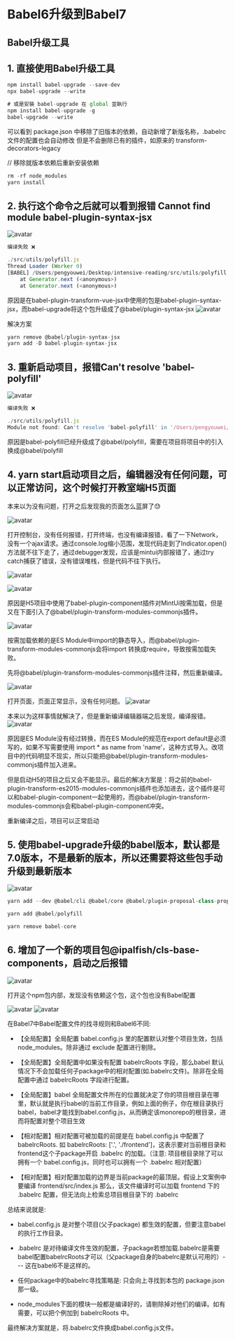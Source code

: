 # Babel6升级到Babel7

## Babel升级工具

## 1. 直接使用Babel升级工具

```Javascript
npm install babel-upgrade --save-dev
npx babel-upgrade --write

# 或是安裝 babel-upgrade 在 global 並執行
npm install babel-upgrade -g
babel-upgrade --write
```

可以看到 package.json 中移除了旧版本的依赖，自动新增了新版名称，.babelrc 文件的配置也会自动修改 但是不会删除已有的插件，如原来的 transform-decorators-legacy

// 移除就版本依赖后重新安装依赖

```Javascript
rm -rf node_modules
yarn install
```

## 2. 执行这个命令之后就可以看到报错 Cannot find module babel-plugin-syntax-jsx

![avatar](./babel6-update-babel7/babel-plugin-syntax-jsx-error.png)

```Javascript
编译失败 ❌

./src/utils/polyfill.js
Thread Loader (Worker 0)
[BABEL] /Users/pengyouwei/Desktop/intensive-reading/src/utils/polyfill.js: Cannot find module 'babel-plugin-syntax-jsx' (While processing: "/Users/pengyouwei/Desktop/intensive-reading/node_modules/babel-plugin-transform-vue-jsx/index.js")
    at Generator.next (<anonymous>)
    at Generator.next (<anonymous>)
```

原因是在babel-plugin-transform-vue-jsx中使用的包是babel-plugin-syntax-jsx，而babel-upgrade将这个包升级成了@babel/plugin-syntax-jsx
![avatar](./babel6-update-babel7/babel-plugin-transform-vue-jsx.png)

解决方案

```Javascript
yarn remove @babel/plugin-syntax-jsx
yarn add -D babel-plugin-syntax-jsx
```

## 3. 重新启动项目，报错Can't resolve 'babel-polyfill'

![avatar](./babel6-update-babel7/babel-polyfill.png)

```Javascript
编译失败 ❌

./src/utils/polyfill.js
Module not found: Can't resolve 'babel-polyfill' in '/Users/pengyouwei/Desktop/intensive-reading/src/utils'
```

原因是babel-polyfill已经升级成了@babel/polyfill，需要在项目将项目中的引入换成@babel/polyfill

## 4. yarn start启动项目之后，编辑器没有任何问题，可以正常访问，这个时候打开教室端H5页面

本来以为没有问题，打开之后发现我的页面怎么蓝屏了😓

![avatar](./babel6-update-babel7/classroom.png)

打开控制台，没有任何报错，打开终端，也没有编译报错，看了一下Network，没有一个ajax请求。通过console.log缩小范围，发现代码走到了Indicator.open()方法就不往下走了，通过debugger发现，应该是mintui内部报错了，通过try catch捕获了错误，没有错误堆栈，但是代码不往下执行。

![avatar](./babel6-update-babel7/Indicator.png)

![avatar](./babel6-update-babel7/Indicator-open.png)

原因是H5项目中使用了babel-plugin-component插件对MintUi按需加载，但是又在下面引入了@babel/plugin-transform-modules-commonjs插件。

![avatar](./babel6-update-babel7/babel-plugin-component.png)

按需加载依赖的是ES Module中import的静态导入，而@babel/plugin-transform-modules-commonjs会将import 转换成require，导致按需加载失败。

先将@babel/plugin-transform-modules-commonjs插件注释，然后重新编译。

![avatar](./babel6-update-babel7/@babel_plugin-transform-modules-commonjs.png)

打开页面，页面正常显示，没有任何问题。
![avatar](./babel6-update-babel7/show-babel.png)

本来以为这样事情就解决了，但是重新编译编辑器端之后发现，编译报错。
![avatar](./babel6-update-babel7/export-default.png)

原因是ES Module没有经过转换，而在ES Module的规范在export default是必须写的，如果不写需要使用 import * as name from 'name'，这种方式导入。改项目中的代码明显不现实，所以只能把@babel/plugin-transform-modules-commonjs插件加入进来。

但是启动H5的项目之后又会不能显示。最后的解决方案是：将之前的babel-plugin-transform-es2015-modules-commonjs插件也添加进去，这个插件是可以和babel-plugin-component一起使用的，而@babel/plugin-transform-modules-commonjs会和babel-plugin-component冲突。

重新编译之后，项目可以正常启动

## 5. 使用babel-upgrade升级的babel版本，默认都是7.0版本，不是最新的版本，所以还需要将这些包手动升级到最新版本

![avatar](./babel6-update-babel7/babel-update.png)

```Javascript
yarn add --dev @babel/cli @babel/core @babel/plugin-proposal-class-properties @babel/plugin-proposal-json-strings @babel/plugin-syntax-dynamic-import @babel/plugin-syntax-import-meta @babel/plugin-transform-for-of @babel/plugin-transform-modules-commonjs @babel/plugin-transform-runtime @babel/preset-env @babel/register

yarn add @babel/polyfill

yarn remove babel-core
```

## 6. 增加了一个新的项目包@ipalfish/cls-base-components，启动之后报错

![avatar](./babel6-update-babel7/class-properties.png)

打开这个npm包内部，发现没有依赖这个包，这个包也没有Babel配置

![avatar](./babel6-update-babel7/mulu.png)
![avatar](./babel6-update-babel7/package.png)

在Babel7中Babel配置文件的找寻规则和Babel6不同:

- 【全局配置】全局配置 babel.config.js 里的配置默认对整个项目生效，包括node_modules。除非通过 exclude 配置进行剔除。

- 【全局配置】全局配置中如果没有配置 babelrcRoots 字段，那么babel 默认情况下不会加载任何子package中的相对配置(如.babelrc文件)。除非在全局配置中通过 babelrcRoots 字段进行配置。

- 【全局配置】babel 全局配置文件所在的位置就决定了你的项目根目录在哪里，默认就是执行babel的当前工作目录，例如上面的例子，你在根目录执行babel，babel才能找到babel.config.js，从而确定该monorepo的根目录，进而将配置对整个项目生效

- 【相对配置】相对配置可被加载的前提是在 babel.config.js 中配置了 babelrcRoots. 如 babelrcRoots: ['.', './frontend']，这表示要对当前根目录和frontend这个子package开启 .babelrc 的加载。（注意: 项目根目录除了可以拥有一个 babel.config.js，同时也可以拥有一个 .babelrc 相对配置）

- 【相对配置】相对配置加载的边界是当前package的最顶层。假设上文案例中要编译 frontend/src/index.js 那么，该文件编译时可以加载 frontend 下的 .babelrc 配置，但无法向上检索总项目根目录下的 .babelrc

总结来说就是:

- babel.config.js 是对整个项目(父子package) 都生效的配置，但要注意babel的执行工作目录。

- .babelrc 是对待编译文件生效的配置，子package若想加载.babelrc是需要babel配置babelrcRoots才可以（父package自身的babelrc是默认可用的）--- 这在babel6不是这样的。

- 任何package中的babelrc寻找策略是: 只会向上寻找到本包的 package.json 那一级。

- node_modules下面的模块一般都是编译好的，请剔除掉对他们的编译。如有需要，可以把个例加到 babelrcRoots 中。

最终解决方案就是，将.babelrc文件换成babel.config.js文件。
